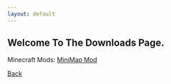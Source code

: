 ```yaml
---
layout: default
---
```


## Welcome To The Downloads Page.
Minecraft Mods:
[MiniMap Mod](http://chocolateminecraft.com/mods/Xaeros_Minimap_1.13.3_Forge_1.12.jar) 

[Back](./)
